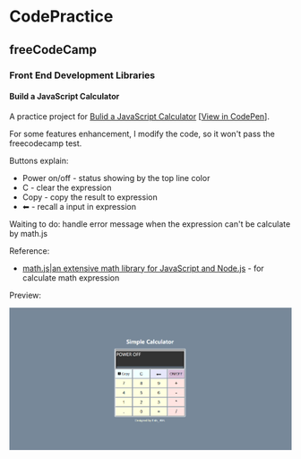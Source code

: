 # CodePractice

## freeCodeCamp

### Front End Development Libraries

#### Build a JavaScript Calculator

A practice project for [Bulid a JavaScript Calculator](https://www.freecodecamp.org/learn/front-end-libraries/front-end-libraries-projects/build-a-javascript-calculator) [[View in CodePen](https://codepen.io/fish-404/pen/bGBLJXp)].

For some features enhancement, I modify the code, so it won't pass the freecodecamp test.

Buttons explain:

* Power on/off - status showing by the top line color
* C - clear the expression
* Copy - copy the result to expression
* ⬅ - recall a input in expression

Waiting to do: handle error message when the expression can't be calculate by math.js

Reference:
* [math.js|an extensive math library for JavaScript and Node.js](https://mathjs.org/) - for calculate math expression

Preview: 

![Preview](https://github.com/fish-404/CodePractice/blob/main/freeCodeCamp/Front%20End%20Development%20Libraries/Build%20a%20JavaScript%20Calculator/Preview.png)
